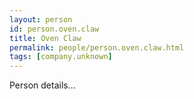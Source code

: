 ```yaml
---
layout: person
id: person.oven.claw
title: Oven Claw
permalink: people/person.oven.claw.html
tags: [company.unknown]
---
```


Person details...
